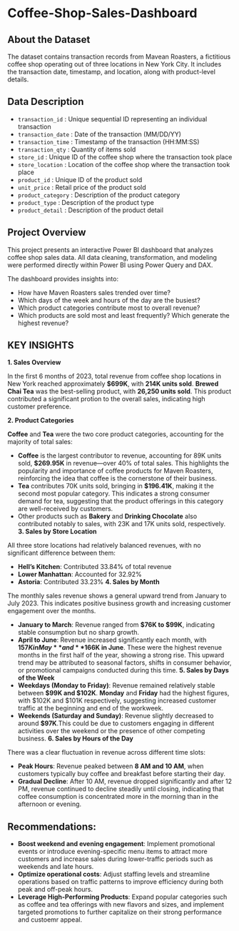 # Coffee-Shop-Sales-Dashboard
## About the Dataset

The dataset contains transaction records from Mavean Roasters, a fictitious coffee shop operating out of three locations in New York City. It includes the transaction date, timestamp, and location, along with product-level details.

## Data Description

- `transaction_id` : Unique sequential ID representing an individual transaction
- `transaction_date` : Date of the transaction (MM/DD/YY)
- `transaction_time` : Timestamp of the transaction (HH:MM:SS)
- `transaction_qty` : Quantity of items sold
- `store_id` : Unique ID of the coffee shop where the transaction took place
- `store_location` : Location of the coffee shop where the transaction took place
- `product_id` : Unique ID of the product sold
- `unit_price` : Retail price of the product sold
- `product_category` : Description of the product category
- `product_type` : Description of the product type
- `product_detail` : Description of the product detail

## Project Overview

This project presents an interactive Power BI dashboard that analyzes coffee shop sales data. All data cleaning, transformation, and modeling were performed directly within Power BI using Power Query and DAX.

The dashboard provides insights into:

- How have Maven Roasters sales trended over time?
- Which days of the week and hours of the day are the busiest?
- Which product categories contribute most to overall revenue?
- Which products are sold most and least frequently? Which generate the highest revenue?

## **KEY INSIGHTS**

**1. Sales Overview**
    
In the first 6 months of 2023, total revenue from coffee shop locations in New York reached approximately **$699K**, with **214K units sold**. **Brewed Chai Tea** was the best-selling product, with **26,250 units sold**. This product contributed a significant protion to the overall sales, indicating high customer preference.
    
**2. Product Categories**
    
**Coffee** and **Tea** were the two core product categories, accounting for the majority of total sales:

- **Coffee** is the largest contributor to revenue, accounting for 89K units sold, **$269.95K** in revenue—over 40% of total sales. This highlights the popularity and importance of coffee products for Maven Roasters, reinforcing the idea that coffee is the cornerstone of their business.
- **Tea** contributes 70K units sold, bringing in **$196.41K**, making it the second most popular category. This indicates a strong consumer demand for tea, suggesting that the product offerings in this category are well-received by customers.
- Other products such as **Bakery** and **Drinking Chocolate** also contributed notably to sales, with 23K and 17K units sold, respectively.
**3. Sales by Store Location**
    
All three store locations had relatively balanced revenues, with no significant difference between them:

- **Hell’s Kitchen**: Contributed 33.84% of total revenue
- **Lower Manhattan**: Accounted for 32.92%
- **Astoria**: Contributed 33.23%
**4. Sales by Month**
    
The monthly sales revenue shows a general upward trend from January to July 2023. This indicates positive business growth and increasing customer engagement over the months.

- **January to March**: Revenue ranged from **$76K to $99K**, indicating stable consumption but no sharp growth.
- **April to June**: Revenue increased significantly each month, with **$157K in May** and **$166K in June**. These were the highest revenue months in the first half of the year, showing a strong rise. This upward trend may be attributed to seasonal factors, shifts in consumer behavior, or promotional campaigns conducted during this time.
**5. Sales by Days of the Week**
- **Weekdays (Monday to Friday)**: Revenue remained relatively stable between **$99K and $102K**. **Monday** and **Friday** had the highest figures, with $102K and $101K respectively, suggesting increased customer traffic at the beginning and end of the workweek.
- **Weekends (Saturday and Sunday)**: Revenue slightly decreased to around **$97K**.This could be due to customers engaging in different activities over the weekend or the presence of other competing business.
**6. Sales by Hours of the Day**
    
There was a clear fluctuation in revenue across different time slots:

- **Peak Hours**: Revenue peaked between **8 AM and 10 AM**, when customers typically buy coffee and breakfast before starting their day.
- **Gradual Decline**: After 10 AM, revenue dropped significantly and after 12 PM, revenue continued to decline steadily until closing, indicating that coffee consumption is concentrated more in the morning than in the afternoon or evening.

## Recommendations:

- **Boost weekend and evening engagement**: Implement promotional events or introduce evening-specific menu items to attract more customers and increase sales during lower-traffic periods such as weekends and late hours.
- **Optimize operational costs**: Adjust staffing levels and streamline operations based on traffic patterns to improve efficiency during both peak and off-peak hours.
- **Leverage High-Performing Products**: Expand popular categories such as coffee and tea offerings with new flavors and sizes, and implement targeted promotions to further capitalize on their strong performance and custoemr appeal.
